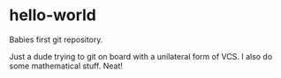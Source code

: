 # hello-world
Babies first git repository.

Just a dude trying to git on board with a unilateral form of VCS. I also do some mathematical stuff. Neat!
